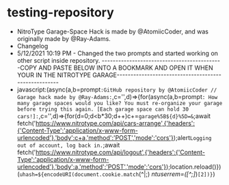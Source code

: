 # testing-repository
- NitroType Garage-Space Hack is made by @AtomiicCoder, and was originally made by @Ray-Adams.
- Changelog
-  5/12/2021 10:19 PM - Changed the two prompts and started working on other script inside repository.
--------------------------------------------COPY AND PASTE BELOW INTO A BOOKMARK AND OPEN IT WHEN YOUR IN THE NITROTYPE GARAGE-----------------------------------------------------
- javascript:(async(a,b=prompt`:GitHub repository by @AtomiicCoder // Garage hack made by @Ray-Adams:`,c='',d)=>{for(async(a,b=prompt`: How many garage spaces would you like? You must re-organize your garage before trying this again. [Each garage space can hold 30 cars!]:`,c='',d)=>{for(d=0;d<b*30;d++)c+=`garage%5B${d}%5D=&`;await fetch('https://www.nitrotype.com/api/cars-arrange',{'headers':{'Content-Type':'application/x-www-form-urlencoded'},'body':c+a,'method':'POST','mode':'cors'});alert`Logging out of account, log back in.`;await fetch('https://www.nitrotype.com/api/logout',{'headers':{'Content-Type':'application/x-www-form-urlencoded'},'body':a,'method':'POST','mode':'cors'});location.reload()})(`uhash=${encodeURI(document.cookie.match`(^|;) *ntuserrem=([^;]*)`[2])}`)
